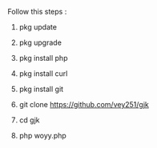 Follow this steps :

1. pkg update

2. pkg upgrade

3. pkg install php

3. pkg install curl

4. pkg install git

5. git clone https://github.com/vey251/gjk

6. cd gjk

7. php woyy.php
